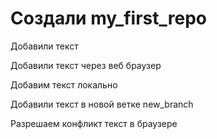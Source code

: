 # Создали my_first_repo

Добавили текст 

Добавили текст через веб браузер 

Добавим текст локально

Добавили текст в новой ветке new_branch

Разрешаем конфликт текст в браузере
